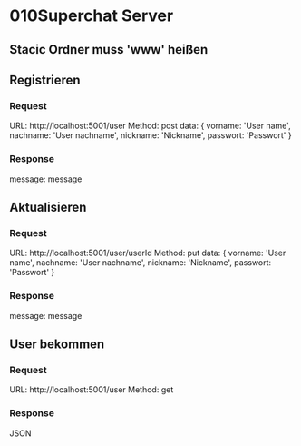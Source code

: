 # 010Superchat Server

## Stacic Ordner muss 'www' heißen


## Registrieren
### Request
URL: http://localhost:5001/user
Method: post
data: {
    vorname: 'User name',
    nachname: 'User nachname',
    nickname: 'Nickname',
    passwort: 'Passwort'
}
### Response
message: message


## Aktualisieren
### Request
URL: http://localhost:5001/user/userId
Method: put
data: {
    vorname: 'User name',
    nachname: 'User nachname',
    nickname: 'Nickname',
    passwort: 'Passwort'
}
### Response
message: message


## User bekommen
### Request
URL: http://localhost:5001/user
Method: get
### Response
JSON